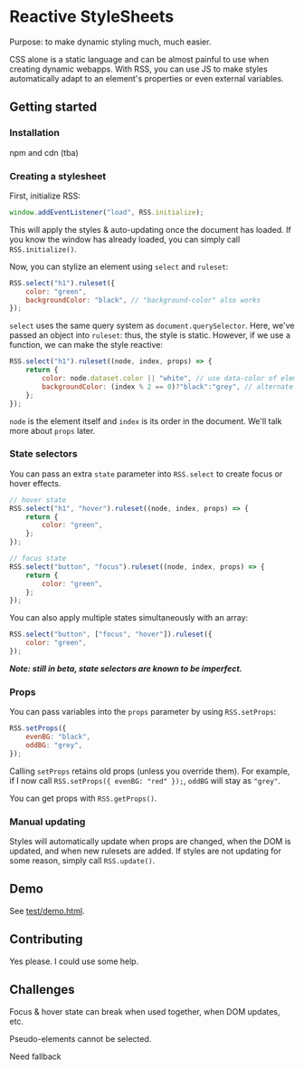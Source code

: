 # Reactive StyleSheets
Purpose: to make dynamic styling much, much easier.

CSS alone is a static language and can be almost painful to use when creating dynamic webapps. With RSS, you can use JS to make styles automatically adapt to an element's properties or even external variables.

## Getting started

### Installation
npm and cdn (tba)

### Creating a stylesheet
First, initialize RSS:
```js
window.addEventListener("load", RSS.initialize);
```
This will apply the styles & auto-updating once the document has loaded.
If you know the window has already loaded, you can simply call `RSS.initialize()`.

Now, you can stylize an element using `select` and `ruleset`:
```js
RSS.select("h1").ruleset({
    color: "green",
    backgroundColor: "black", // "background-color" also works
});
```
`select` uses the same query system as `document.querySelector`.
Here, we've passed an object into `ruleset`: thus, the style is static.
However, if we use a function, we can make the style reactive:
```js
RSS.select("h1").ruleset((node, index, props) => {
    return {
        color: node.dataset.color || "white", // use data-color of element, or white.
        backgroundColor: (index % 2 == 0)?"black":"grey", // alternate colors
    };
});
```
`node` is the element itself and `index` is its order in the document. We'll talk more about `props` later.

### State selectors
You can pass an extra `state` parameter into `RSS.select` to create focus or hover effects.
```js
// hover state
RSS.select("h1", "hover").ruleset((node, index, props) => {
    return {
        color: "green",
    };
});

// focus state
RSS.select("button", "focus").ruleset((node, index, props) => {
    return {
        color: "green",
    };
});
```
You can also apply multiple states simultaneously with an array:
```js
RSS.select("button", ["focus", "hover"]).ruleset({
    color: "green",
});
```
__*Note: still in beta, state selectors are known to be imperfect.*__

### Props
You can pass variables into the `props` parameter by using `RSS.setProps`:
```js
RSS.setProps({
    evenBG: "black",
    oddBG: "grey",
});
```
Calling `setProps` retains old props (unless you override them). For example, if I now call `RSS.setProps({ evenBG: "red" });`, `oddBG` will stay as `"grey"`.

You can get props with `RSS.getProps()`.

### Manual updating
Styles will automatically update when props are changed, when the DOM is updated, and when new rulesets are added. If styles are not updating for some reason, simply call `RSS.update()`.

## Demo
See [test/demo.html](./test/demo.html).

## Contributing
Yes please. I could use some help.

## Challenges
Focus & hover state can break when used together, when DOM updates, etc.

Pseudo-elements cannot be selected.

Need fallback